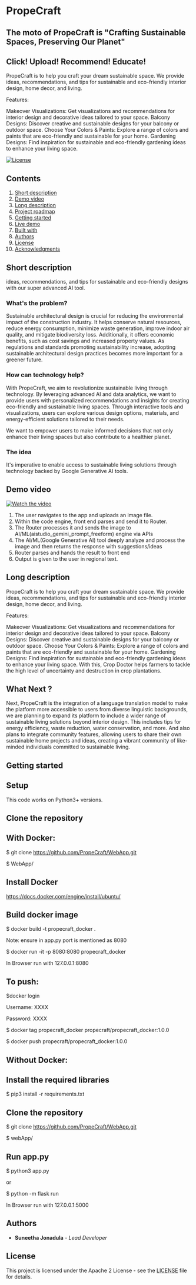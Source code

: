 # PropeCraft
## The moto of PropeCraft is "Crafting Sustainable Spaces, Preserving Our Planet"
## Click! Upload! Recommend! Educate!

PropeCraft is to help you craft your dream sustainable space. We provide ideas, recommendations, and tips for sustainable and eco-friendly interior design, home decor, and living.

Features:

Makeover Visualizations: Get visualizations and recommendations for interior design and decorative ideas tailored to your space.
Balcony Designs: Discover creative and sustainable designs for your balcony or outdoor space.
Choose Your Colors & Paints: Explore a range of colors and paints that are eco-friendly and sustainable for your home.
Gardening Designs: Find inspiration for sustainable and eco-friendly gardening ideas to enhance your living space.

[![License](https://img.shields.io/badge/License-Apache2-blue.svg)](https://www.apache.org/licenses/LICENSE-2.0)

## Contents

1. [Short description](#short-description)
1. [Demo video](#demo-video)
1. [Long description](#long-description)
1. [Project roadmap](#project-roadmap)
1. [Getting started](#getting-started)
1. [Live demo](#live-demo)
1. [Built with](#built-with)
1. [Authors](#authors)
1. [License](#license)
1. [Acknowledgments](#acknowledgments)

## Short description
 ideas, recommendations, and tips for sustainable and eco-friendly designs with our super advanced AI tool.

### What's the problem?
Sustainable architectural design is crucial for reducing the environmental impact of the construction industry. It helps conserve natural resources, reduce energy consumption, minimize waste generation, improve indoor air quality, and mitigate biodiversity loss. Additionally, it offers economic benefits, such as cost savings and increased property values. As regulations and standards promoting sustainability increase, adopting sustainable architectural design practices becomes more important for a greener future.

### How can technology help?

With PropeCraft, we aim to revolutionize sustainable living through technology. By leveraging advanced AI and data analytics, we want to provide users with personalized recommendations and insights for creating eco-friendly and sustainable living spaces. Through interactive tools and visualizations, users can explore various design options, materials, and energy-efficient solutions tailored to their needs. 

We want to empower users to make informed decisions that not only enhance their living spaces but also contribute to a healthier planet.

### The idea

It's imperative to enable access to sustainable living solutions through technology backed by Google Generative AI tools.

## Demo video

[![Watch the video](./images/preview_image.jpg)](https://www.youtube.com/watch?v=ps6iUlIUpgw)

1. The user navigates to the app and uploads an image file.
2. Within the code engine, front end parses and send it to Router.
3. The Router processes it and sends the image to AI/ML(aistudio_gemini_prompt_freeform) engine via APIs
4. The AI/ML(Google Generative AI) tool deeply analyze and process the image and then returns the response with suggestions/ideas
5. Router parses and hands the result to front end
6. Output is given to the user in regional text.


## Long description

PropeCraft is to help you craft your dream sustainable space. We provide ideas, recommendations, and tips for sustainable and eco-friendly interior design, home decor, and living.

Features:

Makeover Visualizations: Get visualizations and recommendations for interior design and decorative ideas tailored to your space.
Balcony Designs: Discover creative and sustainable designs for your balcony or outdoor space.
Choose Your Colors & Paints: Explore a range of colors and paints that are eco-friendly and sustainable for your home.
Gardening Designs: Find inspiration for sustainable and eco-friendly gardening ideas to enhance your living space.
With this, Crop Doctor helps farmers to tackle the high level of uncertainty  and destruction in crop plantations.

## What Next ?

Next, PropeCraft is the integration of a language translation model to make the platform more accessible to users from diverse linguistic backgrounds, we are planning to expand its platform to include a wider range of sustainable living solutions beyond interior design. This includes tips for energy efficiency, waste reduction, water conservation, and more. And also plans to integrate community features, allowing users to share their own sustainable home projects and ideas, creating a vibrant community of like-minded individuals committed to sustainable living.

## Getting started

## Setup

This code works on Python3+ versions.

## Clone the repository

## With Docker:

$ git clone https://github.com/PropeCraft/WebApp.git

$ WebApp/

## Install Docker
https://docs.docker.com/engine/install/ubuntu/

## Build docker image

$ docker build -t propecraft_docker .

Note: ensure in app.py port is mentioned as 8080

$ docker run -it -p 8080:8080 propecraft_docker

In Browser run with 127.0.0.1:8080

## To push:

$docker login

  Username: XXXX

  Password: XXXX

$ docker tag propecraft_docker propecraft/propecraft_docker:1.0.0

$ docker push propecraft/propecraft_docker:1.0.0

## Without Docker:

## Install the required libraries

$ pip3 install -r requirements.txt

## Clone the repository

$ git clone https://github.com/PropeCraft/WebApp.git

$ webApp/

## Run app.py

$ python3 app.py

or

$ python -m flask run

In Browser run with 127.0.0.1:5000

## Authors
- **Suneetha Jonadula** - _Lead Developer_

## License

This project is licensed under the Apache 2 License - see the [LICENSE](LICENSE) file for details.

